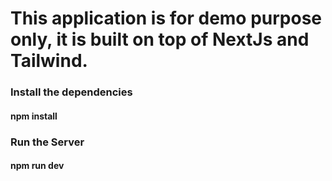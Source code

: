 # This application is for demo purpose only, it is built on top of NextJs and Tailwind.

### Install the dependencies
#### npm install

### Run the Server
#### npm run dev

